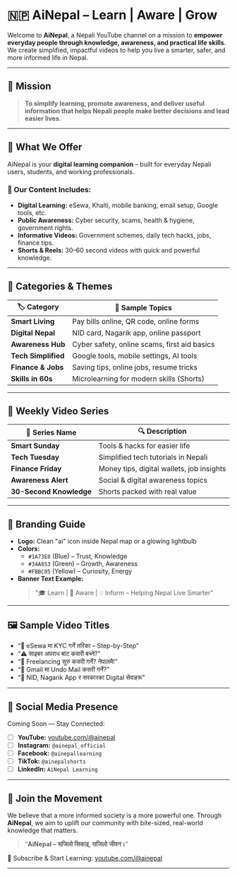 # 🇳🇵 AiNepal – Learn | Aware | Grow

Welcome to **AiNepal**, a Nepali YouTube channel on a mission to **empower everyday people through knowledge, awareness, and practical life skills**. We create simplified, impactful videos to help you live a smarter, safer, and more informed life in Nepal.

---

## 🚀 Mission

> **To simplify learning, promote awareness, and deliver useful information that helps Nepali people make better decisions and lead easier lives.**

---

## 🎯 What We Offer

AiNepal is your **digital learning companion** – built for everyday Nepali users, students, and working professionals.

### 🧠 Our Content Includes:
- **Digital Learning:** eSewa, Khalti, mobile banking, email setup, Google tools, etc.
- **Public Awareness:** Cyber security, scams, health & hygiene, government rights.
- **Informative Videos:** Government schemes, daily tech hacks, jobs, finance tips.
- **Shorts & Reels:** 30–60 second videos with quick and powerful knowledge.

---

## 📁 Categories & Themes

| 🏷️ Category         | 🎥 Sample Topics |
|---------------------|------------------|
| **Smart Living**     | Pay bills online, QR code, online forms |
| **Digital Nepal**    | NID card, Nagarik app, online passport |
| **Awareness Hub**    | Cyber safety, online scams, first aid basics |
| **Tech Simplified**  | Google tools, mobile settings, AI tools |
| **Finance & Jobs**   | Saving tips, online jobs, resume tricks |
| **Skills in 60s**    | Microlearning for modern skills (Shorts) |

---

## 📅 Weekly Video Series

| 📆 Series Name      | 🔍 Description |
|---------------------|----------------|
| **Smart Sunday**     | Tools & hacks for easier life |
| **Tech Tuesday**     | Simplified tech tutorials in Nepali |
| **Finance Friday**   | Money tips, digital wallets, job insights |
| **Awareness Alert**  | Social & digital awareness topics |
| **30-Second Knowledge** | Shorts packed with real value |

---

## 🌈 Branding Guide

- **Logo:** Clean "ai" icon inside Nepal map or a glowing lightbulb
- **Colors:**  
  - `#1A73E8` (Blue) – Trust, Knowledge  
  - `#34A853` (Green) – Growth, Awareness  
  - `#FBBC05` (Yellow) – Curiosity, Energy
- **Banner Text Example:**
  > "🎓 Learn | 📢 Aware | 💡 Inform – Helping Nepal Live Smarter"

---

## 🖼 Sample Video Titles

- “📱 eSewa मा KYC गर्ने तरिका – Step-by-Step”
- “⚠️ साइबर अपराध बाट कसरी बच्ने?”
- “💼 Freelancing सुरु कसरी गर्ने? नेपालमै!”
- “📧 Gmail मा Undo Mail कसरी गर्ने?”
- “🛂 NID, Nagarik App र सरकारका Digital सेवाहरू”

---

## 🔗 Social Media Presence

Coming Soon — Stay Connected:

- [ ] **YouTube:** [youtube.com/@ainepal](https://youtube.com/@ainepal)
- [ ] **Instagram:** `@ainepal_official`
- [ ] **Facebook:** `@ainepallearning`
- [ ] **TikTok:** `@ainepalshorts`
- [ ] **LinkedIn:** `AiNepal Learning`

---

## 🙌 Join the Movement

We believe that a more informed society is a more powerful one. Through **AiNepal**, we aim to uplift our community with bite-sized, real-world knowledge that matters.

> “**AiNepal – सजिलो सिकाइ, सजिलो जीवन।**”

📌 Subscribe & Start Learning: [youtube.com/@ainepal](https://youtube.com/@ainepal)

---

